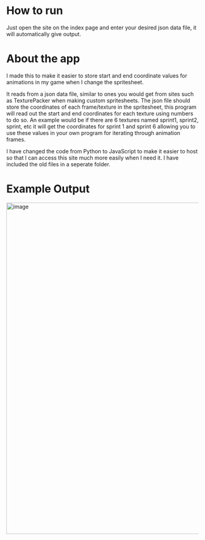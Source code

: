 # How to run
Just open the site on the index page and enter your desired json data file, it will automatically give output.

# About the app
I made this to make it easier to store start and end coordinate values for animations in my game when I change the spritesheet.

It reads from a json data file, similar to ones you would get from sites such as TexturePacker when making custom spritesheets. The json file should store the coordinates of each frame/texture in the spritesheet, this program will read out the start and end coordinates for each texture using numbers to do so. An example would be if there are 6 textures named sprint1, sprint2, sprint, etc it will get the coordinates for sprint 1 and sprint 6 allowing you to use these values in your own program for iterating through animation frames.

I have changed the code from Python to JavaScript to make it easier to host so that I can access this site much more easily when I need it. I have included the old files in a seperate folder.

# Example Output
<img width="1867" height="868" alt="image" src="https://github.com/user-attachments/assets/2cec293f-7f2c-4552-a6dc-c0c180fe03f7" />



